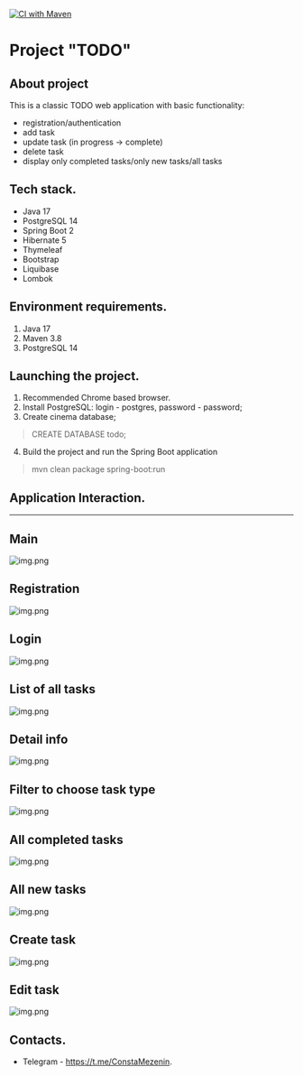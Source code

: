 [![CI with Maven](https://github.com/Constantine-M/job4j_todo/actions/workflows/gitActions.yml/badge.svg)](https://github.com/Constantine-M/job4j_todo/actions/workflows/gitActions.yml)

# Project "TODO"

About project
-------------
This is a classic TODO web application with basic functionality:

- registration/authentication
- add task
- update task (in progress -> complete)
- delete task
- display only completed tasks/only new tasks/all tasks


Tech stack.
--------------
- Java 17
- PostgreSQL 14
- Spring Boot 2
- Hibernate 5
- Thymeleaf
- Bootstrap
- Liquibase
- Lombok

Environment requirements.
------------------------
1. Java 17
2. Maven 3.8
3. PostgreSQL 14

Launching the project.
---------------------
1. Recommended Chrome based browser.
2. Install PostgreSQL: login - postgres, password - password;
3. Create cinema database;
> CREATE DATABASE todo;
4. Build the project and run the Spring Boot application
> mvn clean package spring-boot:run

Application Interaction.
------------------------
------------------------
Main
----
![img.png](files/Main.png)

Registration
--------
![img.png](files/registration.png)

Login
--------
![img.png](files/login.png)

List of all tasks
--------
![img.png](files/allTask.png)

Detail info
-------
![img.png](files/detail.png)

Filter to choose task type
-------
![img.png](files/Filter.png)

All completed tasks
------------
![img.png](files/completed.png)

All new tasks
-----------
![img.png](files/newTask.png)

Create task
----------
![img.png](files/create.png)

Edit task
----------
![img.png](files/edit.png)

Contacts.
--------
- Telegram - https://t.me/ConstaMezenin.